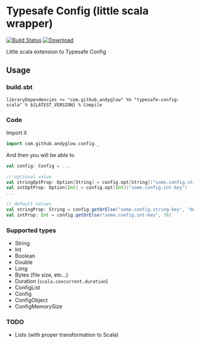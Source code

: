 # Typesafe Config (little scala wrapper)
[![Build Status](https://travis-ci.org/andyglow/typesafe-config-scala.svg)](https://travis-ci.org/andyglow/typesafe-config-scala)
[![Download](https://api.bintray.com/packages/andyglow/scala-tools/typesafe-config-scala/images/download.svg) ](https://bintray.com/andyglow/scala-tools/typesafe-config-scala/_latestVersion)

Little scala extension to Typesafe Config

## Usage

### build.sbt
```
libraryDependencies += "com.github.andyglow" %% "typesafe-config-scala" % ${LATEST_VERSION} % Compile
```

### Code
Import it
```scala
import com.github.andyglow.config._
```

And then you will be able to

```scala
val config: Config = ...

// optional value
val stringOptProp: Option[String] = config.opt[String]("some.config.string-key")
val intOptProp: Option[Int] = config.opt[Int]("some.config.int-key")
...

// default values
val stringProp: String = config.getOrElse("some.config.string-key", "default")
val intProp: Int = config.getOrElse("some.config.int-key", 76)
```

### Supported types
- String
- Int
- Boolean
- Double
- Long
- Bytes (file size, etc...)
- Duration (`scala.concurrent.duration`)
- ConfigList
- Config
- ConfigObject
- ConfigMemorySize

### TODO
- Lists (with proper transformation to Scala)